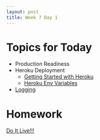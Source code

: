 ```yaml
---
layout: post
title: Week 7 Day 1
---
```


# Topics for Today
* Production Readiness
* Heroku Deployment
  * [Getting Started with Heroku](https://devcenter.heroku.com/articles/getting-started-with-django)
  * [Heroku Env Variables](https://devcenter.heroku.com/articles/config-vars)
* [Logging](https://docs.djangoproject.com/en/1.8/topics/logging/)

# Homework
[Do It Live!!!](https://github.com/tiy-lv-python-2015-10/do-it-live)
